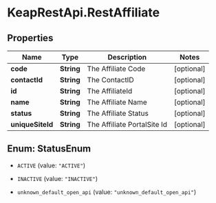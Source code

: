 # KeapRestApi.RestAffiliate

## Properties

Name | Type | Description | Notes
------------ | ------------- | ------------- | -------------
**code** | **String** | The Affiliate Code | [optional] 
**contactId** | **String** | The ContactID | [optional] 
**id** | **String** | The AffiliateId | [optional] 
**name** | **String** | The Affiliate Name | [optional] 
**status** | **String** | The Affiliate Status | [optional] 
**uniqueSiteId** | **String** | The Affiliate PortalSite Id | [optional] 



## Enum: StatusEnum


* `ACTIVE` (value: `"ACTIVE"`)

* `INACTIVE` (value: `"INACTIVE"`)

* `unknown_default_open_api` (value: `"unknown_default_open_api"`)




